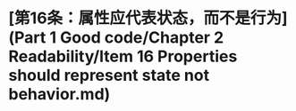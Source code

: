 # \[第16条：属性应代表状态，而不是行为]\(Part 1 Good code/Chapter 2 Readability/Item 16 Properties should represent state not behavior.md)


